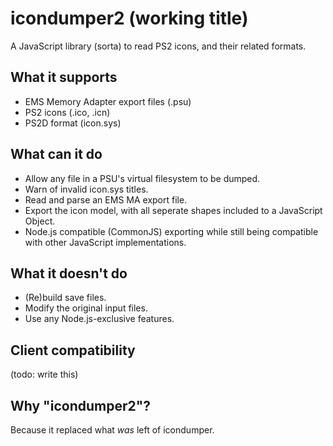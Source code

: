 # icondumper2 (working title)
A JavaScript library (sorta) to read PS2 icons, and their related formats.

## What it supports
* EMS Memory Adapter export files (.psu)
* PS2 icons (.ico, .icn)
* PS2D format (icon.sys) 

## What can it do
* Allow any file in a PSU's virtual filesystem to be dumped.
* Warn of invalid icon.sys titles.
* Read and parse an EMS MA export file.
* Export the icon model, with all seperate shapes included to a JavaScript Object.
* Node.js compatible (CommonJS) exporting while still being compatible with other JavaScript implementations.

## What it doesn't do
* (Re)build save files.
* Modify the original input files.
* Use any Node.js-exclusive features.

## Client compatibility
(todo: write this)

## Why "icondumper2"?
Because it replaced what *was* left of icondumper.
